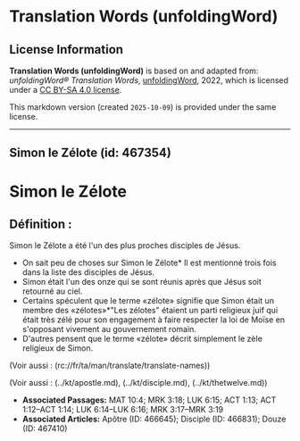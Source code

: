 # Translation Words (unfoldingWord)

## License Information

**Translation Words (unfoldingWord)** is based on and adapted from: _unfoldingWord® Translation Words_, [unfoldingWord](https://unfoldingword.org/utw), 2022, which is licensed under a [CC BY-SA 4.0 license](https://creativecommons.org/licenses/by-sa/4.0/legalcode.en).

This markdown version (created `2025-10-09`) is provided under the same license.



--------------------------------

## Simon le Zélote (id: 467354)

Simon le Zélote
===============

Définition :
------------

Simon le Zélote a été l'un des plus proches disciples de Jésus.

* On sait peu de choses sur Simon le Zélote\* Il est mentionné trois fois dans la liste des disciples de Jésus.
* Simon était l'un des onze qui se sont réunis après que Jésus soit retourné au ciel.
* Certains spéculent que le terme «zélote» signifie que Simon était un membre des «zélotes»\*"Les zélotes" étaient un parti religieux juif qui était très zélé pour son engagement à faire respecter la loi de Moïse en s'opposant vivement au gouvernement romain.
* D'autres pensent que le terme «zélote» décrit simplement le zèle religieux de Simon.

(Voir aussi : (rc://fr/ta/man/translate/translate\-names))

(Voir aussi : (../kt/apostle.md), (../kt/disciple.md), (../kt/thetwelve.md))

* **Associated Passages:** MAT 10:4; MRK 3:18; LUK 6:15; ACT 1:13; ACT 1:12–ACT 1:14; LUK 6:14–LUK 6:16; MRK 3:17–MRK 3:19
* **Associated Articles:** Apôtre (ID: 466645); Disciple (ID: 466831); Douze (ID: 467410)

